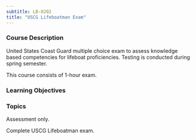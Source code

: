 ```yaml
---
subtitle: LB-0202
title: "USCG Lifeboatman Exam"
---
```


### Course Description

United States Coast Guard multiple choice exam to assess knowledge based competencies for lifeboat proficiencies. Testing is conducted during spring semester.

This course consists of 1-hour exam.


### Learning Objectives



### Topics

Assessment only.  

Complete USCG Lifeboatman exam.



